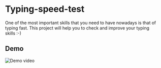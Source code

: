 # Typing-speed-test
 One of the most important skills that you need to have nowadays is that of typing fast. This project will help you to check and improve your typing skills :-)
 
 ## Demo
 ![Demo video]()
 
